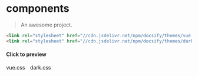# components

> An awesome project.


<!-- prettier-ignore-start -->
```html
<link rel="stylesheet" href="//cdn.jsdelivr.net/npm/docsify/themes/vue.css" />
<link rel="stylesheet" href="//cdn.jsdelivr.net/npm/docsify/themes/dark.css" />
```


#### Click to preview

<div class="demo-theme-preview">
  <a data-theme="vue">vue.css</a>
  <a data-theme="dark">dark.css</a>
</div>

<style>
  .demo-theme-preview a {
    padding-right: 10px;
  }

  .demo-theme-preview a:hover {
    cursor: pointer;
    text-decoration: underline;
  }
</style>

<script>
  var preview = Docsify.dom.find('.demo-theme-preview');
  var themes = Docsify.dom.findAll('[rel="stylesheet"]');

  preview.onclick = function (e) {
    var title = e.target.getAttribute('data-theme');
    console.log(1111)
    themes.forEach(function (theme) {
      theme.disabled = theme.title !== title;
    });
  };
</script>

